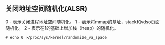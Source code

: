 
## 关闭地址空间随机化(ALSR)

0 - 表示关闭进程地址空间随机化。
1 - 表示将mmap的基址，stack和vdso页面随机化。
2 - 表示在1的基础上增加栈（heap）的随机化。

```shell
# echo 0 >/proc/sys/kernel/randomize_va_space
```


